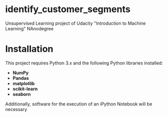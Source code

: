 # identify_customer_segments
Unsupervised Learning project of Udacity "Introduction to Machine Learning" NAnodegree

# Installation
This project requires Python 3.x and the following Python libraries installed:

- **NumPy**
- **Pandas**
- **matplotlib**
- **scikit-learn**
- **seaborn**

Additionally, software for the execution of an iPython Notebook will be necessary
